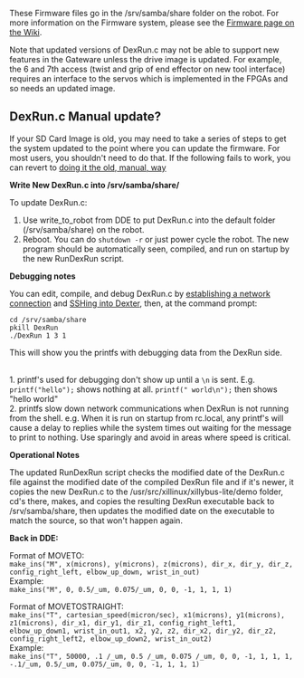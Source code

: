 These Firmware files go in the /srv/samba/share folder on the robot. For more information on the Firmware system, please see the [Firmware page on the Wiki](https://github.com/HaddingtonDynamics/Dexter/wiki/Firmware).

Note that updated versions of DexRun.c may not be able to support new features in the Gateware unless the drive image is updated. For example, the 6 and 7th access (twist and grip of end effector on new tool interface) requires an interface to the servos which is implemented in the FPGAs and so needs an updated image. 

## DexRun.c Manual update?

If your SD Card Image is old, you may need to take a series of steps to get the system updated to the point where you can update the firmware. For most users, you shouldn't need to do that. If the following fails to work, you can revert to [doing it the old, manual, way](https://github.com/HaddingtonDynamics/Dexter/blob/5874064c494af0c98758fe08ea924fbc6244261e/Firmware/README.md#dexrunc-manual-update)


**Write New DexRun.c into /srv/samba/share/**

To update DexRun.c:
1. Use write_to_robot from DDE to put DexRun.c into the default folder (/srv/samba/share) on the robot. 
2. Reboot. You can do `shutdown -r` or just power cycle the robot. The new program should be automatically seen, compiled, and run on startup by the new RunDexRun script.

**Debugging notes**

You can edit, compile, and debug DexRun.c by [establishing a network connection](https://github.com/HaddingtonDynamics/Dexter/wiki/Dexter-Networking) and [SSHing into Dexter](https://github.com/HaddingtonDynamics/Dexter/wiki/Dexter-Networking#shell-access-via-ssh), then, at the command prompt:

````
cd /srv/samba/share
pkill DexRun
./DexRun 1 3 1
````
This will show you the printfs with debugging data from the DexRun side. 

<br>1. printf's used for debugging don't show up until a `\n` is sent. E.g. `printf("hello");` shows nothing at all. `printf(" world\n");` then shows "hello world"
<br>2. printfs slow down network communications when DexRun is not running from the shell. e.g. When it is run on startup from rc.local, any printf's will cause a delay to replies while the system times out waiting for the message to print to nothing. Use sparingly and avoid in areas where speed is critical.

**Operational Notes**

The updated RunDexRun script checks the modified date of the DexRun.c file against the modified date of the compiled DexRun file and if it's newer, it copies the new DexRun.c to the /usr/src/xillinux/xillybus-lite/demo folder, cd's there, makes, and copies the resulting DexRun executable back to /srv/samba/share, then updates the modified date on the executable to match the source, so that won't happen again.

**Back in DDE:**

Format of MOVETO:
<br>`make_ins("M", x(microns), y(microns), z(microns), dir_x, dir_y, dir_z, config_right_left, elbow_up_down, wrist_in_out)`
<br>Example:
<br>`make_ins("M", 0, 0.5/_um, 0.075/_um, 0, 0, -1, 1, 1, 1)`

Format of MOVETOSTRAIGHT:
<br>`make_ins("T", cartesian_speed(micron/sec), x1(microns), y1(microns), z1(microns), dir_x1, dir_y1, dir_z1, config_right_left1, elbow_up_down1, wrist_in_out1, x2, y2, z2, dir_x2, dir_y2, dir_z2, config_right_left2, elbow_up_down2, wrist_in_out2)`
<br>Example:
<br>`make_ins("T", 50000, .1 /_um, 0.5 /_um, 0.075 /_um, 0, 0, -1, 1, 1, 1, -.1/_um, 0.5/_um, 0.075/_um, 0, 0, -1, 1, 1, 1)`

